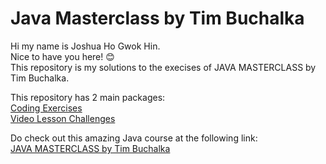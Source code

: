 # Java Masterclass by Tim Buchalka
Hi my name is Joshua Ho Gwok Hin.<br>
Nice to have you here! 😊 <br>
This repository is my solutions to the execises of JAVA MASTERCLASS by Tim Buchalka. <br>

This repository has 2 main packages:<br>
<a href="https://github.com/Joshua-Ho-Gwok-Hin/Java-Masterclass/tree/master/CodingExercises">Coding Exercises</a><br>
<a href="https://github.com/Joshua-Ho-Gwok-Hin/Java-Masterclass/tree/master/video-lesson-challenges">Video Lesson Challenges</a><br>

Do check out this amazing Java course at the following link: <br>
<a href="https://www.udemy.com/course/java-the-complete-java-developer-course/">JAVA MASTERCLASS by Tim Buchalka</a>
